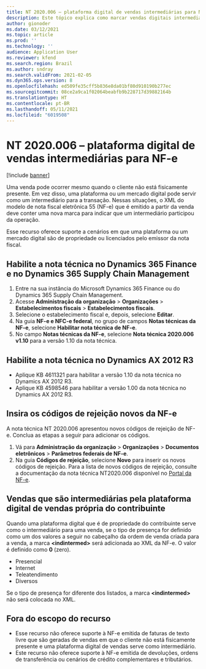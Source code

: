 ```yaml
---
title: NT 2020.006 – plataforma digital de vendas intermediárias para NF-e
description: Este tópico explica como marcar vendas digitais intermediárias para NF-e.
author: gionoder
ms.date: 03/12/2021
ms.topic: article
ms.prod: ''
ms.technology: ''
audience: Application User
ms.reviewer: kfend
ms.search.region: Brazil
ms.author: sndray
ms.search.validFrom: 2021-02-05
ms.dyn365.ops.version: 8
ms.openlocfilehash: ed509fe35cff5b836e8da01bf80d910190b277ec
ms.sourcegitcommit: 08ce2a9ca1f02064beabfb9b228717d39882164b
ms.translationtype: HT
ms.contentlocale: pt-BR
ms.lasthandoff: 05/11/2021
ms.locfileid: "6019508"
---
```

# <a name="nt2020006--intermediary-sales-digital-platform-for-nf-e"></a>NT 2020.006 – plataforma digital de vendas intermediárias para NF-e

[!include [banner](../includes/banner.md)]

Uma venda pode ocorrer mesmo quando o cliente não está fisicamente presente. Em vez disso, uma plataforma ou um mercado digital pode servir como um intermediário para a transação. Nessas situações, o XML do modelo de nota fiscal eletrônica 55 (NF-e) que é emitido a partir da venda deve conter uma nova marca para indicar que um intermediário participou da operação.

Esse recurso oferece suporte a cenários em que uma plataforma ou um mercado digital são de propriedade ou licenciados pelo emissor da nota fiscal.

## <a name="enable-the-technical-note-in-dynamics-365-finance-and-dynamics-365-supply-chain-management"></a>Habilite a nota técnica no Dynamics 365 Finance e no Dynamics 365 Supply Chain Management

1. Entre na sua instância do Microsoft Dynamics 365 Finance ou do Dynamics 365 Supply Chain Management.
2. Acesse **Administração da organização** \> **Organizações** \> **Estabelecimentos fiscais** \> **Estabelecimentos fiscais**.
3. Selecione o estabelecimento fiscal e, depois, selecione **Editar**.
4. Na guia **NF-e e NFC-e federal**, no grupo de campos **Notas técnicas da NF-e**, selecione **Habilitar nota técnica de NF-e**.
5. No campo **Notas técnicas da NF-e**, selecione **Nota técnica 2020.006 v1.10** para a versão 1.10 da nota técnica.

## <a name="enable-the-technical-note-in-dynamics-ax-2012-r3"></a>Habilite a nota técnica no Dynamics AX 2012 R3

- Aplique KB 4611321 para habilitar a versão 1.10 da nota técnica no Dynamics AX 2012 R3.
- Aplique KB 4598546 para habilitar a versão 1.00 da nota técnica no Dynamics AX 2012 R3.

## <a name="enter-the-new-nf-e-rejection-codes"></a>Insira os códigos de rejeição novos da NF-e

A nota técnica NT 2020.006 apresentou novos códigos de rejeição de NF-e. Conclua as etapas a seguir para adicionar os códigos.

1. Vá para **Administração da organização** \> **Organizações** \> **Documentos eletrônicos** \> **Parâmetros federais de NF-e**.
2. Na guia **Códigos de rejeição**, selecione **Novo** para inserir os novos códigos de rejeição. Para a lista de novos códigos de rejeição, consulte a documentação da nota técnica NT2020.006 disponível no [Portal da NF-e](http://www.nfe.fazenda.gov.br/portal/principal.aspx).

## <a name="sales-that-are-intermediated-by-the-taxpayers-own-sales-digital-platform"></a>Vendas que são intermediárias pela plataforma digital de vendas própria do contribuinte

Quando uma plataforma digital que é de propriedade do contribuinte serve como o intermediário para uma venda, se o tipo de presença for definido como um dos valores a seguir no cabeçalho da ordem de venda criada para a venda, a marca **&lt;indintermed&gt;** será adicionada ao XML da NF-e. O valor é definido como **0** (zero).

- Presencial
- Internet
- Teleatendimento
- Diversos

Se o tipo de presença for diferente dos listados, a marca **&lt;indintermed&gt;** não será colocada no XML.

## <a name="out-of-scope-for-the-feature"></a>Fora do escopo do recurso

- Esse recurso não oferece suporte à NF-e emitida de faturas de texto livre que são geradas de vendas em que o cliente não está fisicamente presente e uma plataforma digital de vendas serve como intermediário.
- Este recurso não oferece suporte à NF-e emitida de devoluções, ordens de transferência ou cenários de crédito complementares e tributários.
